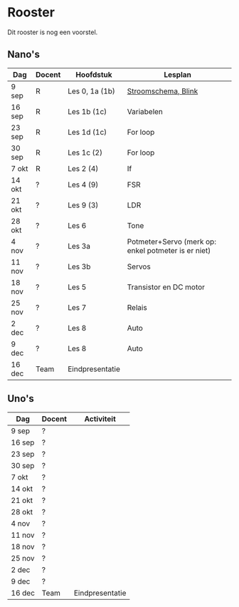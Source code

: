 # Rooster

Dit rooster is nog een voorstel.

## Nano's

Dag|Docent|Hoofdstuk|Lesplan
---|---|---|---
9 sep|R|Les 0, 1a (1b)|[Stroomschema, Blink](Lesplannen/Introductie/README.md)
16 sep|R|Les 1b (1c)|Variabelen
23 sep|R|Les 1d (1c)|For loop
30 sep|R|Les 1c (2)|For loop
7 okt|R|Les 2 (4)|If
14 okt|?|Les 4 (9)|FSR
21 okt|?|Les 9 (3)|LDR
28 okt|?|Les 6|Tone
4 nov|?|Les 3a|Potmeter+Servo (merk op: enkel potmeter is er niet)
11 nov|?|Les 3b|Servos
18 nov|?|Les 5|Transistor en DC motor
25 nov|?|Les 7|Relais
2 dec|?|Les 8|Auto
9 dec|?|Les 8|Auto
16 dec|Team|Eindpresentatie

## Uno's

Dag|Docent|Activiteit
---|---|---
9 sep|?|
16 sep|?|
23 sep|?|
30 sep|?|
7 okt|?|
14 okt|?|
21 okt|?|
28 okt|?|
4 nov|?|
11 nov|?|
18 nov|?|
25 nov|?|
2 dec|?|
9 dec|?|
16 dec|Team|Eindpresentatie
